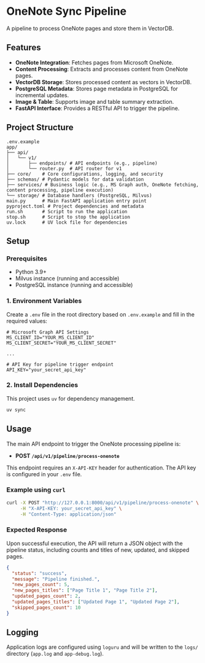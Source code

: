 # OneNote Sync Pipeline

A pipeline to process OneNote pages and store them in VectorDB.

## Features

*   **OneNote Integration**: Fetches pages from Microsoft OneNote.
*   **Content Processing**: Extracts and processes content from OneNote pages.
*   **VectorDB Storage**: Stores processed content as vectors in VectorDB.
*   **PostgreSQL Metadata**: Stores page metadata in PostgreSQL for incremental updates.
*   **Image & Table**: Supports image and table summary extraction.
*   **FastAPI Interface**: Provides a RESTful API to trigger the pipeline.

## Project Structure

```
.env.example
app/
├── api/
│   └── v1/
│       ├── endpoints/ # API endpoints (e.g., pipeline)
│       └── router.py  # API router for v1
├── core/    # Core configurations, logging, and security
├── schemas/ # Pydantic models for data validation
├── services/ # Business logic (e.g., MS Graph auth, OneNote fetching, content processing, pipeline execution)
└── storage/ # Database handlers (PostgreSQL, Milvus)
main.py      # Main FastAPI application entry point
pyproject.toml # Project dependencies and metadata
run.sh       # Script to run the application
stop.sh      # Script to stop the application
uv.lock      # UV lock file for dependencies
```

## Setup

### Prerequisites

*   Python 3.9+
*   Milvus instance (running and accessible)
*   PostgreSQL instance (running and accessible)

### 1. Environment Variables

Create a `.env` file in the root directory based on `.env.example` and fill in the required values:

```ini:.env
# Microsoft Graph API Settings
MS_CLIENT_ID="YOUR_MS_CLIENT_ID"
MS_CLIENT_SECRET="YOUR_MS_CLIENT_SECRET"

...

# API Key for pipeline trigger endpoint
API_KEY="your_secret_api_key"
```

### 2. Install Dependencies

This project uses `uv` for dependency management.

```bash
uv sync
```

## Usage

The main API endpoint to trigger the OneNote processing pipeline is:

*   **POST `/api/v1/pipeline/process-onenote`**

This endpoint requires an `X-API-KEY` header for authentication. The API key is configured in your `.env` file.

### Example using `curl`

```bash
curl -X POST "http://127.0.0.1:8000/api/v1/pipeline/process-onenote" \
     -H "X-API-KEY: your_secret_api_key" \
     -H "Content-Type: application/json"
```

### Expected Response

Upon successful execution, the API will return a JSON object with the pipeline status, including counts and titles of new, updated, and skipped pages.

```json
{
  "status": "success",
  "message": "Pipeline finished.",
  "new_pages_count": 5,
  "new_pages_titles": ["Page Title 1", "Page Title 2"],
  "updated_pages_count": 2,
  "updated_pages_titles": ["Updated Page 1", "Updated Page 2"],
  "skipped_pages_count": 10
}
```

## Logging

Application logs are configured using `loguru` and will be written to the `logs/` directory (`app.log` and `app-debug.log`).
        